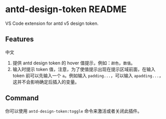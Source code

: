 # antd-design-token README

VS Code extension for antd v5 design token.

## Features

中文

1. 提供 antd design token 的 hover 值提示，例如：`颜色`，`数值`。
2. 输入时提示 token 值，注意，为了使值提示出现在提示区域前面，在输入 token 前可以先输入一个 `a`。例如输入 `padding...`，可以输入 `apadding...`，这并不会影响确定后插入的变量。

## Command

你可以使用 `antd-design-token:toggle` 命令来激活或者关闭此插件。
